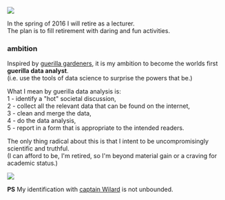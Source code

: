 
![](http://i.imgur.com/EUqpWPt.jpg)

In the spring of 2016 I will retire as a lecturer.  
The plan is to fill retirement with daring and fun activities.

### ambition
Inspired by [guerilla gardeners](http://en.wikipedia.org/wiki/Guerrilla_gardening), it is my ambition to become the worlds first **guerilla data analyst**.    
(i.e. use the tools of data science to surprise the powers that be.)

What I mean by guerilla data analysis is:   
1 - identify a "hot" societal discussion,  
2 - collect all the relevant data that can be found on the internet,  
3 - clean and merge the data,  
4 - do the data analysis,  
5 - report in a form that is appropriate to the intended readers.  

The only thing radical about this is that I intent to be uncompromisingly scientific and truthful.  
(I can afford to be, I'm retired, so I'm beyond material gain or a craving for academic status.)  

![](http://i.imgur.com/Ikxwitb.jpg)

**PS** 
My identification with [captain Wilard](https://en.wikipedia.org/wiki/Apocalypse_Now) is not unbounded.  




